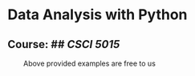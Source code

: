# Data Analysis with Python
## Course: ## *CSCI 5015*

&nbsp; &nbsp; &nbsp; &nbsp; Above provided examples are free to us

